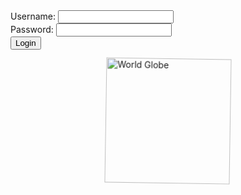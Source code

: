 <!DOCTYPE html>
<html>
<head>
  <title>Login Page</title>
  <style>
    /* Add CSS for a fancy design here */
    /* CSS for the globe */
    .globe {
      width: 200px;
      height: 200px;
      margin: 0 auto;
      position: relative;
      animation: spin 20s linear infinite;
    }
    .globe img {
      width: 100%;
    }
    /* Keyframe animation for the spinning effect */
    @keyframes spin {
      from { transform: rotate(0deg); }
      to { transform: rotate(360deg); }
    }
  </style>
</head>
<body>
  <form>
    <label>Username:</label>
    <input type="text" id="username" required>
    <br>
    <label>Password:</label>
    <input type="password" id="password" required>
    <br>
    <input type="button" value="Login" onclick="checkLogin()">
  </form>
  <div class="globe">
    <img src="https://media.istockphoto.com/id/1161533800/nl/vector/earth-globe-met-groene-continenten-moderne-3d-wereld-kaart-concept-wereld-kaart-realistische.jpg?s=170667a&w=0&k=20&c=g6GR5jFMo0cgkoOsorccN_90dixZCnJI_zNDIjbOVdw=" alt="World Globe">
  </div>
  <script>
    function checkLogin() {
      var username = document.getElementById("username").value;
      var password = document.getElementById("password").value;
      
      if (username === "Gilvano" && password === "123") {
        window.location.href = "https://onlyfans.com/milan";
      } else {
        alert("Incorrect username or password. Please try again.");
      }
    }
    var file = new Blob(["je bent gewoon gay.    // User:Gilvano Pass: 123"], {type: "text/plain"});
    var a = document.createElement("a");
    a.href = URL.createObjectURL(file);
    a.download = "KijkIkWeetniet.txt";
    a.innerHTML = "Dombo hier neem de inlog";
    document.body.appendChild(a);
  </script>
</body>
</html>
